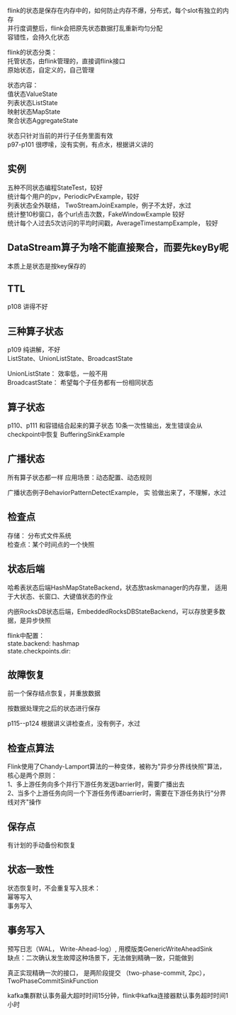 flink的状态是保存在内存中的，如何防止内存不爆，分布式，每个slot有独立的内存  
并行度调整后，flink会把原先状态数据打乱重新均匀分配  
容错性，会持久化状态  

flink的状态分类：  
托管状态，由flink管理的，直接调flink接口  
原始状态，自定义的，自己管理  

状态内容：  
值状态ValueState  
列表状态ListState  
映射状态MapState  
聚合状态AggregateState  

状态只针对当前的并行子任务里面有效  
p97-p101 很啰嗦，没有实例，有点水，根据讲义讲的  

## 实例

五种不同状态编程StateTest，较好  
统计每个用户的pv，PeriodicPvExample，较好  
列表状态全外联结， TwoStreamJoinExample，例子不太好，水过  
统计整10秒窗口，各个url点击次数，FakeWindowExample 较好  
统计每个人过去5次访问的平均时间戳，AverageTimestampExample， 较好  

## DataStream算子为啥不能直接聚合，而要先keyBy呢

本质上是状态是按key保存的

## TTL

p108 讲得不好  

## 三种算子状态

p109 纯讲解，不好  
ListState、UnionListState、BroadcastState  

UnionListState： 效率低，一般不用  
BroadcastState： 希望每个子任务都有一份相同状态  

## 算子状态

p110、p111 和容错结合起来的算子状态
10条一次性输出，发生错误会从checkpoint中恢复  BufferingSinkExample  

## 广播状态

所有算子状态都一样
应用场景：动态配置、动态规则  

广播状态例子BehaviorPatternDetectExample， 实 验做出来了，不理解，水过  

## 检查点

存储： 分布式文件系统  
检查点：某个时间点的一个快照

## 状态后端

哈希表状态后端HashMapStateBackend，状态放taskmanager的内存里， 适用于大状态、长窗口、大键值状态的作业    

内嵌RocksDB状态后端，EmbeddedRocksDBStateBackend，可以存放更多数据，是异步快照

flink中配置：  
state.backend: hashmap  
state.checkpoints.dir: 


## 故障恢复

前一个保存结点恢复，并重放数据  

按数据处理完之后的状态进行保存  

p115--p124 根据讲义讲检查点，没有例子，水过   

## 检查点算法

Flink使用了Chandy-Lamport算法的一种变体，被称为"异步分界线快照"算法，核心是两个原则：  
1、多上游任务向多个并行下游任务发送barrier时，需要广播出去  
2、当多个上游任务向同一个下游任务传递barrier时，需要在下游任务执行"分界线对齐"操作  

## 保存点

有计划的手动备份和恢复

## 状态一致性

状态恢复时，不会重复写入技术：  
幂等写入  
事务写入  

## 事务写入

预写日志（WAL， Write-Ahead-log）, 用模版类GenericWriteAheadSink  
缺点：二次确认发生故障这种场景下，无法做到精确一致，只能做到  

真正实现精确一次的接口， 是两阶段提交 （two-phase-commit, 2pc）， TwoPhaseCommitSinkFunction  

kafka集群默认事务最大超时时间15分钟，flink中kafka连接器默认事务超时时间1小时  